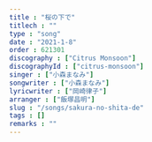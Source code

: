 ```yaml
---
title : "桜の下で"
titlech : ""
type : "song"
date : "2021-1-8"
order : 621301
discography : ["Citrus Monsoon"]
discographyId : ["citrus-monsoon"]
singer : ["小森まなみ"]
songwriter : ["小森まなみ"]
lyricwriter : ["岡崎律子"]
arranger : ["飯塚昌明"]
slug : "/songs/sakura-no-shita-de"
tags : []
remarks : ""
---
```


